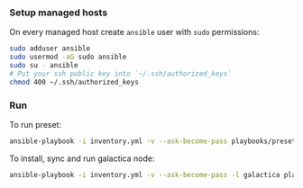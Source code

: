 ### Setup managed hosts
On every managed host create `ansible` user with `sudo` permissions:
```bash
sudo adduser ansible
sudo usermod -aG sudo ansible
sudo su - ansible
# Put your ssh public key into `~/.ssh/authorized_keys`
chmod 400 ~/.ssh/authorized_keys
```

### Run
To run preset:
```bash
ansible-playbook -i inventory.yml -v --ask-become-pass playbooks/preset.yml
```

To install, sync and run galactica node:
```bash
ansible-playbook -i inventory.yml -v --ask-become-pass -l galactica playbooks/galactica.yml
```
